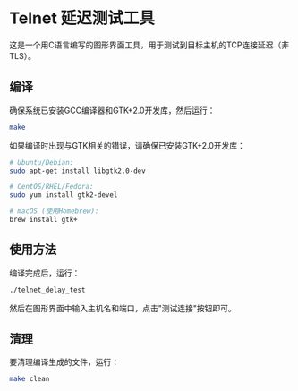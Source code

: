 # Telnet 延迟测试工具

这是一个用C语言编写的图形界面工具，用于测试到目标主机的TCP连接延迟（非TLS）。

## 编译

确保系统已安装GCC编译器和GTK+2.0开发库，然后运行：

```bash
make
```

如果编译时出现与GTK相关的错误，请确保已安装GTK+2.0开发库：

```bash
# Ubuntu/Debian:
sudo apt-get install libgtk2.0-dev

# CentOS/RHEL/Fedora:
sudo yum install gtk2-devel

# macOS (使用Homebrew):
brew install gtk+
```

## 使用方法

编译完成后，运行：

```bash
./telnet_delay_test
```

然后在图形界面中输入主机名和端口，点击"测试连接"按钮即可。

## 清理

要清理编译生成的文件，运行：

```bash
make clean
```